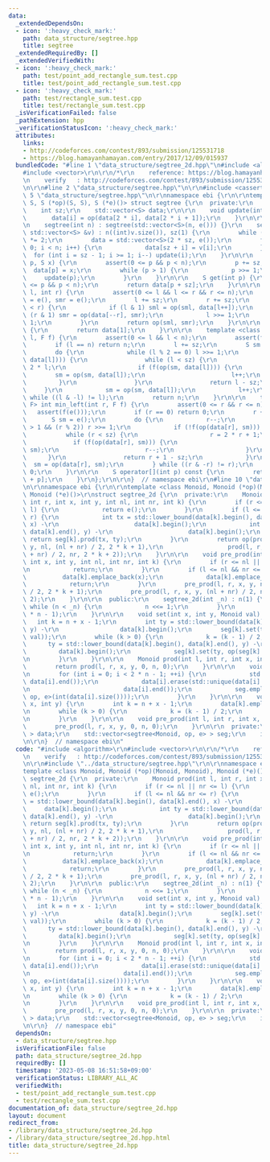```yaml
---
data:
  _extendedDependsOn:
  - icon: ':heavy_check_mark:'
    path: data_structure/segtree.hpp
    title: segtree
  _extendedRequiredBy: []
  _extendedVerifiedWith:
  - icon: ':heavy_check_mark:'
    path: test/point_add_rectangle_sum.test.cpp
    title: test/point_add_rectangle_sum.test.cpp
  - icon: ':heavy_check_mark:'
    path: test/rectangle_sum.test.cpp
    title: test/rectangle_sum.test.cpp
  _isVerificationFailed: false
  _pathExtension: hpp
  _verificationStatusIcon: ':heavy_check_mark:'
  attributes:
    links:
    - http://codeforces.com/contest/893/submission/125531718
    - https://blog.hamayanhamayan.com/entry/2017/12/09/015937
  bundledCode: "#line 1 \"data_structure/segtree_2d.hpp\"\n#include <algorithm>\r\n\
    #include <vector>\r\n\r\n/*\r\n    reference: https://blog.hamayanhamayan.com/entry/2017/12/09/015937\r\
    \n    verify   : http://codeforces.com/contest/893/submission/125531718\r\n*/\r\
    \n\r\n#line 2 \"data_structure/segtree.hpp\"\n\r\n#include <cassert>\r\n#line\
    \ 5 \"data_structure/segtree.hpp\"\n\r\nnamespace ebi {\r\n\r\ntemplate <class\
    \ S, S (*op)(S, S), S (*e)()> struct segtree {\r\n  private:\r\n    int n;\r\n\
    \    int sz;\r\n    std::vector<S> data;\r\n\r\n    void update(int i) {\r\n \
    \       data[i] = op(data[2 * i], data[2 * i + 1]);\r\n    }\r\n\r\n  public:\r\
    \n    segtree(int n) : segtree(std::vector<S>(n, e())) {}\r\n    segtree(const\
    \ std::vector<S> &v) : n((int)v.size()), sz(1) {\r\n        while (sz < n) sz\
    \ *= 2;\r\n        data = std::vector<S>(2 * sz, e());\r\n        for (int i =\
    \ 0; i < n; i++) {\r\n            data[sz + i] = v[i];\r\n        }\r\n      \
    \  for (int i = sz - 1; i >= 1; i--) update(i);\r\n    }\r\n\r\n    void set(int\
    \ p, S x) {\r\n        assert(0 <= p && p < n);\r\n        p += sz;\r\n      \
    \  data[p] = x;\r\n        while (p > 1) {\r\n            p >>= 1;\r\n       \
    \     update(p);\r\n        }\r\n    }\r\n\r\n    S get(int p) {\r\n        assert(0\
    \ <= p && p < n);\r\n        return data[p + sz];\r\n    }\r\n\r\n    S prod(int\
    \ l, int r) {\r\n        assert(0 <= l && l <= r && r <= n);\r\n        S sml\
    \ = e(), smr = e();\r\n        l += sz;\r\n        r += sz;\r\n        while (l\
    \ < r) {\r\n            if (l & 1) sml = op(sml, data[l++]);\r\n            if\
    \ (r & 1) smr = op(data[--r], smr);\r\n            l >>= 1;\r\n            r >>=\
    \ 1;\r\n        }\r\n        return op(sml, smr);\r\n    }\r\n\r\n    S all_prod()\
    \ {\r\n        return data[1];\r\n    }\r\n\r\n    template <class F> int max_right(int\
    \ l, F f) {\r\n        assert(0 <= l && l < n);\r\n        assert(f(e()));\r\n\
    \        if (l == n) return n;\r\n        l += sz;\r\n        S sm = e();\r\n\
    \        do {\r\n            while (l % 2 == 0) l >>= 1;\r\n            if (!f(op(sm,\
    \ data[l]))) {\r\n                while (l < sz) {\r\n                    l =\
    \ 2 * l;\r\n                    if (f(op(sm, data[l]))) {\r\n                \
    \        sm = op(sm, data[l]);\r\n                        l++;\r\n           \
    \         }\r\n                }\r\n                return l - sz;\r\n       \
    \     }\r\n            sm = op(sm, data[l]);\r\n            l++;\r\n        }\
    \ while ((l & -l) != l);\r\n        return n;\r\n    }\r\n\r\n    template <class\
    \ F> int min_left(int r, F f) {\r\n        assert(0 <= r && r <= n);\r\n     \
    \   assert(f(e()));\r\n        if (r == 0) return 0;\r\n        r += sz;\r\n \
    \       S sm = e();\r\n        do {\r\n            r--;\r\n            while (r\
    \ > 1 && (r % 2)) r >>= 1;\r\n            if (!f(op(data[r], sm))) {\r\n     \
    \           while (r < sz) {\r\n                    r = 2 * r + 1;\r\n       \
    \             if (f(op(data[r], sm))) {\r\n                        sm = op(data[r],\
    \ sm);\r\n                        r--;\r\n                    }\r\n          \
    \      }\r\n                return r + 1 - sz;\r\n            }\r\n          \
    \  sm = op(data[r], sm);\r\n        } while ((r & -r) != r);\r\n        return\
    \ 0;\r\n    }\r\n\r\n    S operator[](int p) const {\r\n        return data[sz\
    \ + p];\r\n    }\r\n};\r\n\r\n}  // namespace ebi\r\n#line 10 \"data_structure/segtree_2d.hpp\"\
    \n\r\nnamespace ebi {\r\n\r\ntemplate <class Monoid, Monoid (*op)(Monoid, Monoid),\
    \ Monoid (*e)()>\r\nstruct segtree_2d {\r\n  private:\r\n    Monoid prod(int l,\
    \ int r, int x, int y, int nl, int nr, int k) {\r\n        if (r <= nl || nr <=\
    \ l) {\r\n            return e();\r\n        }\r\n        if (l <= nl && nr <=\
    \ r) {\r\n            int tx = std::lower_bound(data[k].begin(), data[k].end(),\
    \ x) -\r\n                     data[k].begin();\r\n            int ty = std::lower_bound(data[k].begin(),\
    \ data[k].end(), y) -\r\n                     data[k].begin();\r\n           \
    \ return seg[k].prod(tx, ty);\r\n        }\r\n        return op(prod(l, r, x,\
    \ y, nl, (nl + nr) / 2, 2 * k + 1),\r\n                  prod(l, r, x, y, (nl\
    \ + nr) / 2, nr, 2 * k + 2));\r\n    }\r\n\r\n    void pre_prod(int l, int r,\
    \ int x, int y, int nl, int nr, int k) {\r\n        if (r <= nl || nr <= l) {\r\
    \n            return;\r\n        }\r\n        if (l <= nl && nr <= r) {\r\n  \
    \          data[k].emplace_back(x);\r\n            data[k].emplace_back(y);\r\n\
    \            return;\r\n        }\r\n        pre_prod(l, r, x, y, nl, (nl + nr)\
    \ / 2, 2 * k + 1);\r\n        pre_prod(l, r, x, y, (nl + nr) / 2, nr, 2 * k +\
    \ 2);\r\n    }\r\n\r\n  public:\r\n    segtree_2d(int _n) : n(1) {\r\n       \
    \ while (n < _n) {\r\n            n <<= 1;\r\n        }\r\n        data.resize(2\
    \ * n - 1);\r\n    }\r\n\r\n    void set(int x, int y, Monoid val) {\r\n     \
    \   int k = n + x - 1;\r\n        int ty = std::lower_bound(data[k].begin(), data[k].end(),\
    \ y) -\r\n                 data[k].begin();\r\n        seg[k].set(ty, op(seg[k].get(ty),\
    \ val));\r\n        while (k > 0) {\r\n            k = (k - 1) / 2;\r\n      \
    \      ty = std::lower_bound(data[k].begin(), data[k].end(), y) -\r\n        \
    \         data[k].begin();\r\n            seg[k].set(ty, op(seg[k].get(ty), val));\r\
    \n        }\r\n    }\r\n\r\n    Monoid prod(int l, int r, int x, int y) {\r\n\
    \        return prod(l, r, x, y, 0, n, 0);\r\n    }\r\n\r\n    void build() {\r\
    \n        for (int i = 0; i < 2 * n - 1; ++i) {\r\n            std::sort(data[i].begin(),\
    \ data[i].end());\r\n            data[i].erase(std::unique(data[i].begin(), data[i].end()),\r\
    \n                          data[i].end());\r\n            seg.emplace_back(segtree<Monoid,\
    \ op, e>(int(data[i].size())));\r\n        }\r\n    }\r\n\r\n    void pre_set(int\
    \ x, int y) {\r\n        int k = n + x - 1;\r\n        data[k].emplace_back(y);\r\
    \n        while (k > 0) {\r\n            k = (k - 1) / 2;\r\n            data[k].emplace_back(y);\r\
    \n        }\r\n    }\r\n\r\n    void pre_prod(int l, int r, int x, int y) {\r\n\
    \        pre_prod(l, r, x, y, 0, n, 0);\r\n    }\r\n\r\n  private:\r\n    std::vector<std::vector<Monoid>\
    \ > data;\r\n    std::vector<segtree<Monoid, op, e> > seg;\r\n    int n;\r\n};\r\
    \n\r\n}  // namespace ebi\n"
  code: "#include <algorithm>\r\n#include <vector>\r\n\r\n/*\r\n    reference: https://blog.hamayanhamayan.com/entry/2017/12/09/015937\r\
    \n    verify   : http://codeforces.com/contest/893/submission/125531718\r\n*/\r\
    \n\r\n#include \"../data_structure/segtree.hpp\"\r\n\r\nnamespace ebi {\r\n\r\n\
    template <class Monoid, Monoid (*op)(Monoid, Monoid), Monoid (*e)()>\r\nstruct\
    \ segtree_2d {\r\n  private:\r\n    Monoid prod(int l, int r, int x, int y, int\
    \ nl, int nr, int k) {\r\n        if (r <= nl || nr <= l) {\r\n            return\
    \ e();\r\n        }\r\n        if (l <= nl && nr <= r) {\r\n            int tx\
    \ = std::lower_bound(data[k].begin(), data[k].end(), x) -\r\n                \
    \     data[k].begin();\r\n            int ty = std::lower_bound(data[k].begin(),\
    \ data[k].end(), y) -\r\n                     data[k].begin();\r\n           \
    \ return seg[k].prod(tx, ty);\r\n        }\r\n        return op(prod(l, r, x,\
    \ y, nl, (nl + nr) / 2, 2 * k + 1),\r\n                  prod(l, r, x, y, (nl\
    \ + nr) / 2, nr, 2 * k + 2));\r\n    }\r\n\r\n    void pre_prod(int l, int r,\
    \ int x, int y, int nl, int nr, int k) {\r\n        if (r <= nl || nr <= l) {\r\
    \n            return;\r\n        }\r\n        if (l <= nl && nr <= r) {\r\n  \
    \          data[k].emplace_back(x);\r\n            data[k].emplace_back(y);\r\n\
    \            return;\r\n        }\r\n        pre_prod(l, r, x, y, nl, (nl + nr)\
    \ / 2, 2 * k + 1);\r\n        pre_prod(l, r, x, y, (nl + nr) / 2, nr, 2 * k +\
    \ 2);\r\n    }\r\n\r\n  public:\r\n    segtree_2d(int _n) : n(1) {\r\n       \
    \ while (n < _n) {\r\n            n <<= 1;\r\n        }\r\n        data.resize(2\
    \ * n - 1);\r\n    }\r\n\r\n    void set(int x, int y, Monoid val) {\r\n     \
    \   int k = n + x - 1;\r\n        int ty = std::lower_bound(data[k].begin(), data[k].end(),\
    \ y) -\r\n                 data[k].begin();\r\n        seg[k].set(ty, op(seg[k].get(ty),\
    \ val));\r\n        while (k > 0) {\r\n            k = (k - 1) / 2;\r\n      \
    \      ty = std::lower_bound(data[k].begin(), data[k].end(), y) -\r\n        \
    \         data[k].begin();\r\n            seg[k].set(ty, op(seg[k].get(ty), val));\r\
    \n        }\r\n    }\r\n\r\n    Monoid prod(int l, int r, int x, int y) {\r\n\
    \        return prod(l, r, x, y, 0, n, 0);\r\n    }\r\n\r\n    void build() {\r\
    \n        for (int i = 0; i < 2 * n - 1; ++i) {\r\n            std::sort(data[i].begin(),\
    \ data[i].end());\r\n            data[i].erase(std::unique(data[i].begin(), data[i].end()),\r\
    \n                          data[i].end());\r\n            seg.emplace_back(segtree<Monoid,\
    \ op, e>(int(data[i].size())));\r\n        }\r\n    }\r\n\r\n    void pre_set(int\
    \ x, int y) {\r\n        int k = n + x - 1;\r\n        data[k].emplace_back(y);\r\
    \n        while (k > 0) {\r\n            k = (k - 1) / 2;\r\n            data[k].emplace_back(y);\r\
    \n        }\r\n    }\r\n\r\n    void pre_prod(int l, int r, int x, int y) {\r\n\
    \        pre_prod(l, r, x, y, 0, n, 0);\r\n    }\r\n\r\n  private:\r\n    std::vector<std::vector<Monoid>\
    \ > data;\r\n    std::vector<segtree<Monoid, op, e> > seg;\r\n    int n;\r\n};\r\
    \n\r\n}  // namespace ebi"
  dependsOn:
  - data_structure/segtree.hpp
  isVerificationFile: false
  path: data_structure/segtree_2d.hpp
  requiredBy: []
  timestamp: '2023-05-08 16:51:58+09:00'
  verificationStatus: LIBRARY_ALL_AC
  verifiedWith:
  - test/point_add_rectangle_sum.test.cpp
  - test/rectangle_sum.test.cpp
documentation_of: data_structure/segtree_2d.hpp
layout: document
redirect_from:
- /library/data_structure/segtree_2d.hpp
- /library/data_structure/segtree_2d.hpp.html
title: data_structure/segtree_2d.hpp
---
```

